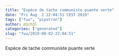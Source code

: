 ```yaml
---
title: "Espèce de tache communiste puante verte"
date: "Fri Aug  2 22:04:51 CEST 2019"
tags: ["fuu", "pipotron"]
author: m1ch3l
categories: ["generated"]
slug: "fuu/2019-08-02-22:04:51"
---
```


Espèce de tache communiste puante verte
